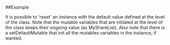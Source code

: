 
<!---
FrozenIsBool True
-->

##Example

It is possible to 'reset' an instance with the default value
defined at the level of the class.
Note that the mutable variables that are initiated at the level of the class keeps
their ongoing value (as MyShareList). Also note that there is a setDefaultMutable that 
init all the mutables variables in the instance, if wanted.
